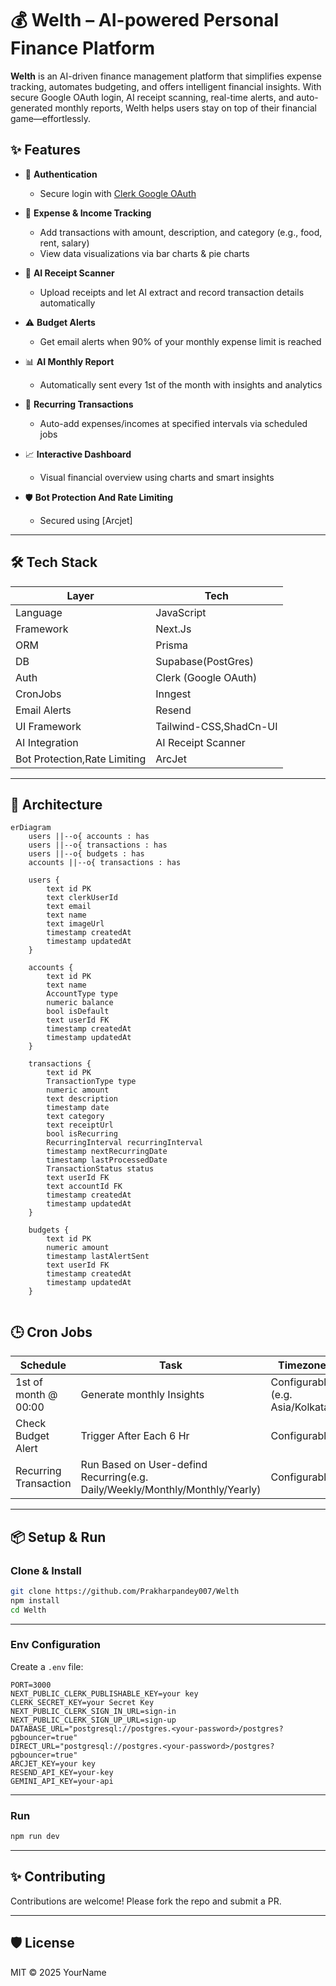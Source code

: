 # 💰 Welth – AI-powered Personal Finance Platform
**Welth** is an AI-driven finance management platform that simplifies expense tracking, automates budgeting, and offers intelligent financial insights. With secure Google OAuth login, AI receipt scanning, real-time alerts, and auto-generated monthly reports, Welth helps users stay on top of their financial game—effortlessly.

## ✨ Features

- 🔐 **Authentication**  
  - Secure login with [Clerk Google OAuth](https://clerk.dev/)
  
- 🧾 **Expense & Income Tracking**  
  - Add transactions with amount, description, and category (e.g., food, rent, salary)
  - View data visualizations via bar charts & pie charts

- 🤖 **AI Receipt Scanner**  
  - Upload receipts and let AI extract and record transaction details automatically

- ⚠️ **Budget Alerts**  
  - Get email alerts when 90% of your monthly expense limit is reached

- 📊 **AI Monthly Report**  
  - Automatically sent every 1st of the month with insights and analytics

- 🔁 **Recurring Transactions**  
  - Auto-add expenses/incomes at specified intervals via scheduled jobs

- 📈 **Interactive Dashboard**  
  - Visual financial overview using charts and smart insights

- 🛡️ **Bot Protection And Rate Limiting**  
  - Secured using [Arcjet] 

---

## 🛠️ Tech Stack

| Layer        | Tech                        |
|--------------|-----------------------------|
| Language     | JavaScript                  |
| Framework    | Next.Js                     |
| ORM          | Prisma                      |
| DB           | Supabase(PostGres)          |
| Auth         | Clerk (Google OAuth)        |
| CronJobs     | Inngest                     |
| Email Alerts | Resend                      |
|UI Framework  | Tailwind-CSS,ShadCn-UI      |
|AI Integration | AI Receipt Scanner         |
| Bot Protection,Rate Limiting | ArcJet |

---

## 🧱 Architecture
``` mermaid 
erDiagram
    users ||--o{ accounts : has
    users ||--o{ transactions : has
    users ||--o{ budgets : has
    accounts ||--o{ transactions : has

    users {
        text id PK
        text clerkUserId
        text email
        text name
        text imageUrl
        timestamp createdAt
        timestamp updatedAt
    }

    accounts {
        text id PK
        text name
        AccountType type
        numeric balance
        bool isDefault
        text userId FK
        timestamp createdAt
        timestamp updatedAt
    }

    transactions {
        text id PK
        TransactionType type
        numeric amount
        text description
        timestamp date
        text category
        text receiptUrl
        bool isRecurring
        RecurringInterval recurringInterval
        timestamp nextRecurringDate
        timestamp lastProcessedDate
        TransactionStatus status
        text userId FK
        text accountId FK
        timestamp createdAt
        timestamp updatedAt
    }

    budgets {
        text id PK
        numeric amount
        timestamp lastAlertSent
        text userId FK
        timestamp createdAt
        timestamp updatedAt
    }


```

## 🕒 Cron Jobs

| Schedule | Task                                  | Timezone      |
|----------|---------------------------------------|---------------|
| 1st of month @ 00:00 | Generate monthly Insights  | Configurable (e.g. Asia/Kolkata) |
| Check Budget Alert | Trigger After Each 6 Hr | Configurable |
| Recurring Transaction | Run Based on User-defind Recurring(e.g. Daily/Weekly/Monthly/Monthly/Yearly)| Configurable |

---

## 📦 Setup & Run

### Clone & Install

```bash
git clone https://github.com/Prakharpandey007/Welth
npm install
cd Welth
```

---
### Env Configuration

Create a `.env` file:

```env
PORT=3000
NEXT_PUBLIC_CLERK_PUBLISHABLE_KEY=your key 
CLERK_SECRET_KEY=your Secret Key 
NEXT_PUBLIC_CLERK_SIGN_IN_URL=sign-in
NEXT_PUBLIC_CLERK_SIGN_UP_URL=sign-up
DATABASE_URL="postgresql://postgres.<your-password>/postgres?pgbouncer=true"
DIRECT_URL="postgresql://postgres.<your-password>/postgres?pgbouncer=true"
ARCJET_KEY=your key
RESEND_API_KEY=your-key
GEMINI_API_KEY=your-api
```
---

### Run

```bash
npm run dev
```

---
## ✨ Contributing

Contributions are welcome! Please fork the repo and submit a PR.

---

## 🛡️ License

MIT © 2025 YourName
